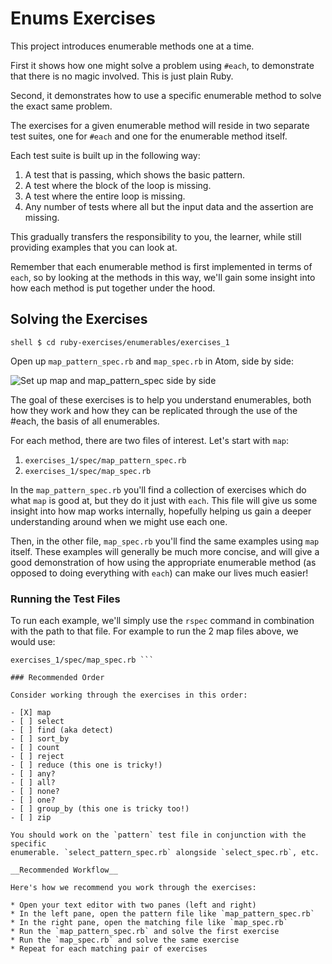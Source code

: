 # Enums Exercises

This project introduces enumerable methods one at a time.

First it shows how one might solve a problem using `#each`, to demonstrate that
there is no magic involved. This is just plain Ruby.

Second, it demonstrates how to use a specific enumerable method to solve the
exact same problem.

The exercises for a given enumerable method will reside in two separate test
suites, one for `#each` and one for the enumerable method itself.

Each test suite is built up in the following way:

1. A test that is passing, which shows the basic pattern.
2. A test where the block of the loop is missing.
3. A test where the entire loop is missing.
4. Any number of tests where all but the input data and the assertion are
   missing.

This gradually transfers the responsibility to you, the learner, while still
providing examples that you can look at.

Remember that each enumerable method is first implemented in terms of `each`,
so by looking at the methods in this way, we'll gain some insight into how each
method is put together under the hood.

## Solving the Exercises

```shell $ cd ruby-exercises/enumerables/exercises_1 ```

Open up `map_pattern_spec.rb` and `map_spec.rb` in Atom, side by side:

![Set up map and map_pattern_spec side by
side](/images/enumerables-setup-map.jpg)

The goal of these exercises is to help you understand enumerables, both how
they work and how they can be replicated through the use of the #each, the
basis of all enumerables.

For each method, there are two files of interest. Let's start with `map`:

1. `exercises_1/spec/map_pattern_spec.rb`
2. `exercises_1/spec/map_spec.rb`

In the `map_pattern_spec.rb` you'll find a collection of exercises which do
what `map` is good at, but they do it just with `each`. This file will give us
some insight into how map works internally, hopefully helping us gain a deeper
understanding around when we might use each one.

Then, in the other file, `map_spec.rb` you'll find the same examples using
`map` itself. These examples will generally be much more concise, and will give
a good demonstration of how using the appropriate enumerable method (as opposed
to doing everything with `each`) can make our lives much easier!

### Running the Test Files

To run each example, we'll simply use the `rspec` command in combination with
the path to that file. For example to run the 2 map files above, we would use:

``` $ rspec exercises_1/spec/map_pattern_spec.rb $ rspec
exercises_1/spec/map_spec.rb ```

### Recommended Order

Consider working through the exercises in this order:

- [X] map
- [ ] select
- [ ] find (aka detect)
- [ ] sort_by
- [ ] count
- [ ] reject
- [ ] reduce (this one is tricky!)
- [ ] any?
- [ ] all?
- [ ] none?
- [ ] one?
- [ ] group_by (this one is tricky too!)
- [ ] zip

You should work on the `pattern` test file in conjunction with the specific
enumerable. `select_pattern_spec.rb` alongside `select_spec.rb`, etc.

__Recommended Workflow__

Here's how we recommend you work through the exercises:

* Open your text editor with two panes (left and right)
* In the left pane, open the pattern file like `map_pattern_spec.rb`
* In the right pane, open the matching file like `map_spec.rb`
* Run the `map_pattern_spec.rb` and solve the first exercise
* Run the `map_spec.rb` and solve the same exercise
* Repeat for each matching pair of exercises
